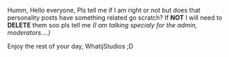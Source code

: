 Humm, Hello everyone, Pls tell me if I am right or not but does that personality posts have something related go scratch? If **NOT** I will need to **DELETE** them soo pls tell me *(I am talking specialy for the admin, moderators....)*

Enjoy the rest of your day, WhatijStudios ;D